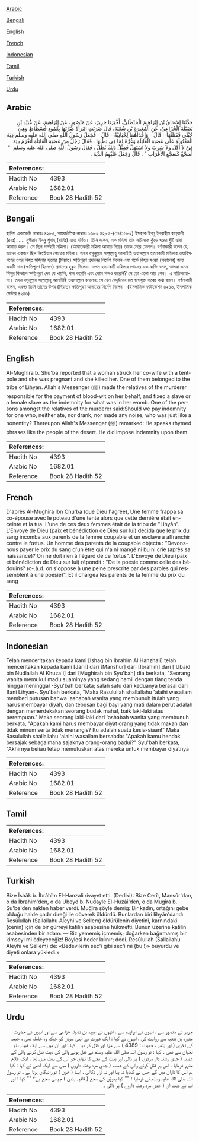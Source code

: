 [Arabic](#arabic)

[Bengali](#bengali)

[English](#english)

[French](#french)

[Indonesian](#indonesian)

[Tamil](#tamil)

[Turkish](#turkish)

[Urdu](#urdu)

## Arabic


<div dir="rtl" lang="ar" style={{fontSize:'larger',backgroundColor:'#f8f9fa',padding:20}}>
حَدَّثَنَا إِسْحَاقُ بْنُ إِبْرَاهِيمَ الْحَنْظَلِيُّ، أَخْبَرَنَا جَرِيرٌ، عَنْ مَنْصُورٍ، عَنْ إِبْرَاهِيمَ، عَنْ عُبَيْدِ بْنِ نُضَيْلَةَ الْخُزَاعِيِّ، عَنِ الْمُغِيرَةِ بْنِ شُعْبَةَ، قَالَ ضَرَبَتِ امْرَأَةٌ ضَرَّتَهَا بِعَمُودِ فُسْطَاطٍ وَهِيَ حُبْلَى فَقَتَلَتْهَا - قَالَ - وَإِحْدَاهُمَا لِحْيَانِيَّةٌ - قَالَ - فَجَعَلَ رَسُولُ اللَّهِ صلى الله عليه وسلم دِيَةَ الْمَقْتُولَةِ عَلَى عَصَبَةِ الْقَاتِلَةِ وَغُرَّةً لِمَا فِي بَطْنِهَا ‏.‏ فَقَالَ رَجُلٌ مِنْ عَصَبَةِ الْقَاتِلَةِ أَنَغْرَمُ دِيَةَ مَنْ لاَ أَكَلَ وَلاَ شَرِبَ وَلاَ اسْتَهَلَّ فَمِثْلُ ذَلِكَ يُطَلُّ ‏.‏ فَقَالَ رَسُولُ اللَّهِ صلى الله عليه وسلم ‏ "‏ أَسَجْعٌ كَسَجْعِ الأَعْرَابِ ‏"‏ ‏.‏ قَالَ وَجَعَلَ عَلَيْهِمُ الدِّيَةَ ‏.‏
</div>
<div style={{backgroundColor:'#f8f9fa',padding:20, marginBottom: 10}}><table> <thead> <tr> <th>References:</th> <th></th> </tr> </thead> <tbody><tr><td>Hadith No</td><td>4393</td></tr><tr><td>Arabic No</td><td>1682.01</td></tr><tr><td>Reference</td><td>Book 28 Hadith 52</td></tr></tbody></table></div>

## Bengali


<div dir="ltr" lang="bn" style={{fontSize:'larger',backgroundColor:'#f8f9fa',padding:20}}>
হাদিস একাডেমি নাম্বারঃ ৪২৮৫, আন্তর্জাতিক নাম্বারঃ ১৬৮২ ৪২৮৫-(৩৭/১৬৮২) ইসহাক ইবনু ইবরাহীম হান্‌যালী (রহঃ) ..... মুগীরাহ ইবনু শুবাহ্ (রাযিঃ) হতে বর্ণিত। তিনি বলেন, এক মহিলা তার সতীনকে কুঁড়ে ঘরের খুঁটি দ্বারা আঘাত করল। সে ছিল গর্ভবতী মহিলা। (আঘাতকারী মহিলা আঘাত দিয়ে) তাকে মেরে ফেলল। বর্ণনাকারী বলেন যে, তাদের একজন ছিল লিহইয়ান গোত্রের মহিলা। তখন রসূলুল্লাহ সাল্লাল্লাহু আলাইহি ওয়াসাল্লাম হত্যাকারী মহিলার ওয়ারিসগণের ওপর নিহত মহিলার হত্যার (দিয়াত) ক্ষতিপূরণ প্রদানের নির্দেশ দিলেন এবং গর্ভে নিহত হওয়া (সন্তানের) জন্য একটি দাস (ক্ষতিপূরণ হিসেবে) প্রদানের হুকুম দিলেন। তখন হত্যাকারী মহিলার গোত্রের এক ব্যক্তি বলল, আমরা এমন শিশুর কিভাবে ক্ষতিপূরণ দেব যে খায়নি, পান করেনি এবং কোন শব্দও করেনি? সে তো এলো আর গেল। এ বাতিলযোগ্য। তখন রসূলুল্লাহ সাল্লাল্লাহু আলাইহি ওয়াসাল্লাম বললেনঃ সে যেন বেদুঈনের মত ছন্দযুক্ত বাক্যে কথা বলল। বর্ণনাকারী বলেন, এরপর তিনি তাদের উপর (দিয়াত) ক্ষতিপূরণ আদায়ের নির্দেশ দিলেন। (ইসলামিক ফাউন্ডেশন ৪২৪৬, ইসলামিক সেন্টার ৪২৪৬)
</div>
<div style={{backgroundColor:'#f8f9fa',padding:20, marginBottom: 10}}><table> <thead> <tr> <th>References:</th> <th></th> </tr> </thead> <tbody><tr><td>Hadith No</td><td>4393</td></tr><tr><td>Arabic No</td><td>1682.01</td></tr><tr><td>Reference</td><td>Book 28 Hadith 52</td></tr></tbody></table></div>

## English


<div dir="ltr" lang="en" style={{fontSize:'larger',backgroundColor:'#f8f9fa',padding:20}}>
Al-Mughira b. Shu'ba reported that a woman struck her co-wife with a tent-pole and she was pregnant and she killed her. One of them belonged to the tribe of Lihyan. Allah's Messenger (ﷺ) made the relatives of the murderer responsible for the payment of blood-wit on her behalf, and fixed a slave or a female slave as the indemnity for what was in her womb. One of the persons amongst the relatives of the murderer said:Should we pay indemnity for one who, neither ate, nor drank, nor made any noise, who was just like a nonentity? Thereupon Allah's Messenger (ﷺ) remarked: He speaks rhymed phrases like the people of the desert. He did impose indemnity upon them
</div>
<div style={{backgroundColor:'#f8f9fa',padding:20, marginBottom: 10}}><table> <thead> <tr> <th>References:</th> <th></th> </tr> </thead> <tbody><tr><td>Hadith No</td><td>4393</td></tr><tr><td>Arabic No</td><td>1682.01</td></tr><tr><td>Reference</td><td>Book 28 Hadith 52</td></tr></tbody></table></div>

## French


<div dir="ltr" lang="fr" style={{fontSize:'larger',backgroundColor:'#f8f9fa',padding:20}}>
D'après Al-Mughîra Ibn Chu'ba (que Dieu l'agrée), Une femme frappa sa co-épouse avec le poteau d'une tente alors que cette dernière était enceinte et la tua. L'une de ces deux femmes était de la tribu de "Lihyân". L'Envoyé de Dieu (paix et bénédiction de Dieu sur lui) décida que le prix du sang incomba aux parents de la femme coupable et un esclave à affranchir contre le fœtus. Un homme des parents de la coupable objecta : "Devons-nous payer le prix du sang d'un être qui n'a ni mangé ni bu ni crié (après sa naissance)? On ne doit rien à l'égard de ce fœtus". L'Envoyé de Dieu (paix et bénédiction de Dieu sur lui) répondit : "De la poésie comme celle des bédouins? (c-.à.d. on s'oppose à une peine prescrite par des paroles qui ressemblent à une poésie)". Et il chargea les parents de la femme du prix du sang
</div>
<div style={{backgroundColor:'#f8f9fa',padding:20, marginBottom: 10}}><table> <thead> <tr> <th>References:</th> <th></th> </tr> </thead> <tbody><tr><td>Hadith No</td><td>4393</td></tr><tr><td>Arabic No</td><td>1682.01</td></tr><tr><td>Reference</td><td>Book 28 Hadith 52</td></tr></tbody></table></div>

## Indonesian


<div dir="ltr" lang="id" style={{fontSize:'larger',backgroundColor:'#f8f9fa',padding:20}}>
Telah menceritakan kepada kami [Ishaq bin Ibrahim Al Hanzhali] telah menceritakan kepada kami [Jarir] dari [Manshur] dari [Ibrahim] dari ['Ubaid bin Nudlailah Al Khuza'i] dari [Mughirah bin Syu'bah] dia berkata, "Seorang wanita memukul madu suaminya yang sedang hamil dengan tiang tenda hingga meninggal -Syu'bah berkata; salah satu dari keduanya berasal dari Bani Lihyan-. Syu'bah berkata, "Maka Rasulullah shallallahu 'alaihi wasallam memberi putusan bahwa 'ashabah wanita yang membunuh itulah yang harus membayar diyah, dan tebusan bagi bayi yang mati dalam perut adalah dengan memerdekakan seorang budak mahal, baik laki-laki atau perempuan." Maka seorang laki-laki dari 'ashabah wanita yang membunuh berkata, "Apakah kami harus membayar diyat orang yang tidak makan dan tidak minum serta tidak menangis? Itu adalah suatu kesia-siaan!" Maka Rasulullah shallallahu 'alaihi wasallam bersabda: "Apakah kamu hendak bersajak sebagaimana sajaknya orang-orang badui?" Syu'bah berkata, "Akhirnya beliau tetap memutuskan atas mereka untuk membayar diyatnya
</div>
<div style={{backgroundColor:'#f8f9fa',padding:20, marginBottom: 10}}><table> <thead> <tr> <th>References:</th> <th></th> </tr> </thead> <tbody><tr><td>Hadith No</td><td>4393</td></tr><tr><td>Arabic No</td><td>1682.01</td></tr><tr><td>Reference</td><td>Book 28 Hadith 52</td></tr></tbody></table></div>

## Tamil


<div dir="ltr" lang="ta" style={{fontSize:'larger',backgroundColor:'#f8f9fa',padding:20}}>

</div>
<div style={{backgroundColor:'#f8f9fa',padding:20, marginBottom: 10}}><table> <thead> <tr> <th>References:</th> <th></th> </tr> </thead> <tbody><tr><td>Hadith No</td><td>4393</td></tr><tr><td>Arabic No</td><td>1682.01</td></tr><tr><td>Reference</td><td>Book 28 Hadith 52</td></tr></tbody></table></div>

## Turkish


<div dir="ltr" lang="tr" style={{fontSize:'larger',backgroundColor:'#f8f9fa',padding:20}}>
Bize İshâk b. İbrâhîm El-Hanzali rivayet etti. (Dediki): Bize Cerîr, Mansûr'dan, o da İbrahim'den, o da Ubeyd b. Nudayle El-Huzâî'den, o da Mugîra b. Şu'be'den naklen haber verdi. Muğîra şöyle demig: Bir kadın, ortağını gebe olduğu halde çadır direği ile döverek öldürdü. Bunlardan biri Iihyân'dandı. Resûlullah (Sallailahu Aleyhi ve Sellem) öldürülenin diyetini, karnındaki (cenin) için de bir gürreyi katilin asabesine hükmetti. Bunun üzerine katilin asabesinden bir adam: — Biz yememiş içmemiş; doğarken bağırmamış bir kimseyi mi ödeyeceğiz! Böylesi heder kılınır; dedi. Resûlullah (Sallailahu Aleyhi ve Sellem) de: «Bedevilerin sec'i gibi sec'i mi (bu !)» buyurdu ve diyeti onlara yükledi.»
</div>
<div style={{backgroundColor:'#f8f9fa',padding:20, marginBottom: 10}}><table> <thead> <tr> <th>References:</th> <th></th> </tr> </thead> <tbody><tr><td>Hadith No</td><td>4393</td></tr><tr><td>Arabic No</td><td>1682.01</td></tr><tr><td>Reference</td><td>Book 28 Hadith 52</td></tr></tbody></table></div>

## Urdu


<div dir="rtl" lang="ur" style={{fontSize:'larger',backgroundColor:'#f8f9fa',padding:20}}>
جریر نے منصور سے ، انہوں نے ابراہیم سے ، انہوں نے عبید بن نضیلہ خزاعی سے اور انہوں نے حضرت مغیرہ بن شعبہ سے روایت کی ، انہوں نے کہا : ایک عورت نے اپنی سوتن کو جبکہ وہ حاملہ تھی ، خیمہ کی لکڑی ( اور پتھر ، حدیث : 4389 ) سے مارا اور قتل کر دیا ۔ کہا : اور ان میں سے ایک قبیلہ بنو لحیان سے تھی ۔ کہا : تو رسول اللہ صلی اللہ علیہ وسلم نے قتل ہونے والی کی دیت قتل کرنے والی کے عصبہ ( جدی رشتہ دار مردوں ) پر ڈالی اور پیٹ کے بچے کا تاوان جو اس کے پیٹ میں تھا ، ایک غلام مقرر فرمایا ۔ اس پر قتل کرنے والی کے عصبہ ( جدی مرد رشتہ داروں ) میں سے ایک آدمی نے کہا : کیا ہم اس کا تاوان دیں گے جس نے کھایا نہ پیا اور نہ آواز نکالی ، ایسا ( خون ) تو رائیگاں ہوتا ہے ۔ تو رسول اللہ صلی اللہ علیہ وسلم نے فرمایا : "" کیا بدوؤں کی سجع ( قافیہ بندی ) جیسی سجع ہے؟ "" کہا : اور آپ نے دیت ان ( جدی مرد رشتہ داروں ) پر ڈالی ۔
</div>
<div style={{backgroundColor:'#f8f9fa',padding:20, marginBottom: 10}}><table> <thead> <tr> <th>References:</th> <th></th> </tr> </thead> <tbody><tr><td>Hadith No</td><td>4393</td></tr><tr><td>Arabic No</td><td>1682.01</td></tr><tr><td>Reference</td><td>Book 28 Hadith 52</td></tr></tbody></table></div>